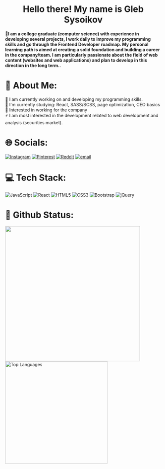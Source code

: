 <!-- MasterHead picture, need to cut, resize and edit in aseprite -->
<!-- <img src="https://media3.giphy.com/media/v1.Y2lkPTc5MGI3NjExNzZ4dmwxc3B0dmU0OHA2b2FjdjM4Zm8yOWVtdWhxdDlwenIycjI2cSZlcD12MV9pbnRlcm5hbF9naWZfYnlfaWQmY3Q9Zw/AO5qaphTxRnyw/giphy.gif" alt="testPic" style="width:auto; height:auto"/> -->


<!-- Greeting -->
<h1 align="center">Hello there! My name is Gleb Sysoikov</h1>

<h4 align="left">🌟I am a college graduate (computer science) with experience in developing several projects, I work daily to improve my programming skills and go through the Frontend Developer roadmap. My personal learning path is aimed at creating a solid foundation and building a career in the company/team. I am particularly passionate about the field of web content (websites and web applications) and plan to develop in this direction in the long term..</h4>

<!-- About me -->
# 💫 About Me:
🌱 I am currently working on and developing my programming skills.<br>🔭 I'm currently studying: React, SASS/SCSS, page optimization, CEO basics<br>💬 Interested in working for the company<br>⚡ I am most interested in the development related to web development and analysis (securities market).


<!-- Socials -->
# 🌐 Socials:
[![Instagram](https://img.shields.io/badge/Instagram-%23E4405F.svg?logo=Instagram&logoColor=white)](https://instagram.com/13deadbolt42) [![Pinterest](https://img.shields.io/badge/Pinterest-%23E60023.svg?logo=Pinterest&logoColor=white)](https://pinterest.com/nemkocat) [![Reddit](https://img.shields.io/badge/Reddit-%23FF4500.svg?logo=Reddit&logoColor=white)](https://reddit.com/user/Nemk0cat ) [![email](https://img.shields.io/badge/Email-D14836?logo=gmail&logoColor=white)](mailto:nemkocat@gmail.com) 

<!-- Stack -->
# 💻 Tech Stack:
![JavaScript](https://img.shields.io/badge/javascript-%23323330.svg?style=for-the-badge&logo=javascript&logoColor=%23F7DF1E) ![React](https://img.shields.io/badge/react-%2320232a.svg?style=for-the-badge&logo=react&logoColor=%2361DAFB) ![HTML5](https://img.shields.io/badge/html5-%23E34F26.svg?style=for-the-badge&logo=html5&logoColor=white) ![CSS3](https://img.shields.io/badge/css3-%231572B6.svg?style=for-the-badge&logo=css3&logoColor=white) ![Bootstrap](https://img.shields.io/badge/bootstrap-%238511FA.svg?style=for-the-badge&logo=bootstrap&logoColor=white) ![jQuery](https://img.shields.io/badge/jquery-%230769AD.svg?style=for-the-badge&logo=jquery&logoColor=white)

<!-- GitHub stats -->
# 🌱 Github Status:

<div align-items="center" display="flex" justify-content="space-around">
  <img width="435" src="https://github-readme-stats.vercel.app/api?username=nemkocat&theme=blue_navy&hide_border=false&include_all_commits=true&count_private=true"/>
  <img width="330" src="https://github-readme-stats.vercel.app/api/top-langs/?username=nemkocat&theme=blue_navy&hide_border=false&include_all_commits=true&count_private=true&layout=compact" alt="Top Languages">
  
  <!-- GitHub metricks: 
  ![](https://github-readme-stats.vercel.app/api?username=nemkocat&theme=blue_navy&hide_border=false&include_all_commits=true&count_private=true)<br/>
  ![](https://nirzak-streak-stats.vercel.app/?user=nemkocat&theme=blue_navy&hide_border=false)<br/>
  ![](https://github-readme-stats.vercel.app/api/top-langs/?username=nemkocat&theme=blue_navy&hide_border=false&include_all_commits=true&count_private=true&layout=compact)
  -->
</div>
